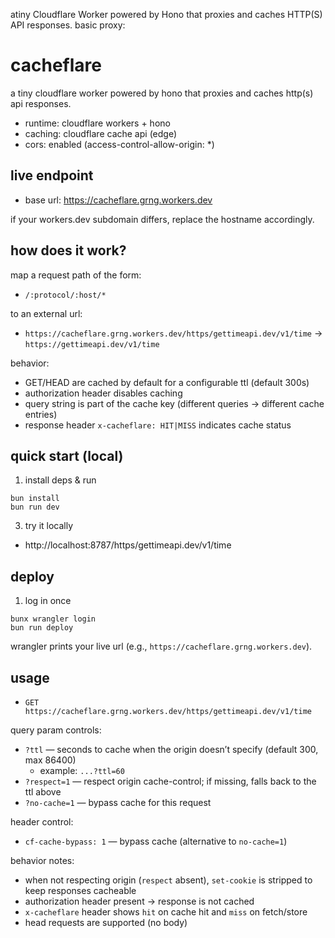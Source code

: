 atiny Cloudflare Worker powered by Hono that proxies and caches HTTP(S) API responses.
basic proxy:
# cacheflare

a tiny cloudflare worker powered by hono that proxies and caches http(s) api responses.

- runtime: cloudflare workers + hono
- caching: cloudflare cache api (edge)
- cors: enabled (access-control-allow-origin: *)

## live endpoint

- base url: https://cacheflare.grng.workers.dev

if your workers.dev subdomain differs, replace the hostname accordingly.

## how does it work?

map a request path of the form:

- `/:protocol/:host/*`

to an external url:

- `https://cacheflare.grng.workers.dev/https/gettimeapi.dev/v1/time` -> `https://gettimeapi.dev/v1/time`

behavior:
- GET/HEAD are cached by default for a configurable ttl (default 300s)
- authorization header disables caching
- query string is part of the cache key (different queries → different cache entries)
- response header `x-cacheflare: HIT|MISS` indicates cache status

## quick start (local)

1) install deps & run

```pwsh
bun install
bun run dev
```

3) try it locally

- http://localhost:8787/https/gettimeapi.dev/v1/time

## deploy

1) log in once

```pwsh
bunx wrangler login
bun run deploy
```

wrangler prints your live url (e.g., `https://cacheflare.grng.workers.dev`).

## usage



- `GET https://cacheflare.grng.workers.dev/https/gettimeapi.dev/v1/time`

query param controls:

- `?ttl` — seconds to cache when the origin doesn’t specify (default 300, max 86400)
  - example: `...?ttl=60`
- `?respect=1` — respect origin cache-control; if missing, falls back to the ttl above
- `?no-cache=1` — bypass cache for this request

header control:

- `cf-cache-bypass: 1` — bypass cache (alternative to `no-cache=1`)

behavior notes:
- when not respecting origin (`respect` absent), `set-cookie` is stripped to keep responses cacheable
- authorization header present → response is not cached
- `x-cacheflare` header shows `hit` on cache hit and `miss` on fetch/store
- head requests are supported (no body)
